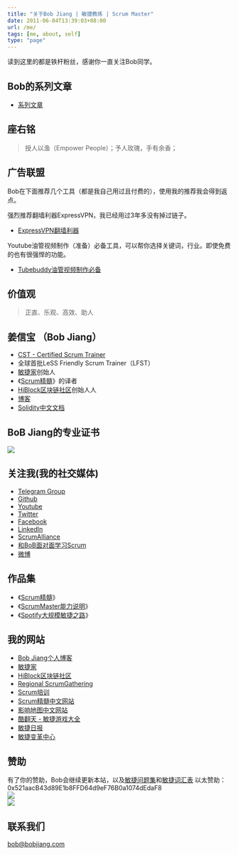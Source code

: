 ```yaml
---
title: "关于Bob Jiang | 敏捷教练 | Scrum Master"
date: 2011-06-04T13:39:03+08:00
url: /me/
tags: [me, about, self]
type: "page"
---
```


读到这里的都是铁杆粉丝，感谢你一直关注Bob同学。

## Bob的系列文章

- [系列文章](/agile-serials/)

## 座右铭

> 授人以渔（Empower People）；予人玫瑰，手有余香；

## 广告联盟

Bob在下面推荐几个工具（都是我自己用过且付费的），使用我的推荐我会得到返点。

强烈推荐翻墙利器ExpressVPN，我已经用过3年多没有掉过链子。

- [ExpressVPN翻墙利器](https://www.expressrefer.com/refer-friend?referrer_id=9876412&utm_campaign=referrals&utm_medium=copy_link&utm_source=referral_dashboard)

Youtube油管视频制作（准备）必备工具，可以帮你选择关键词，行业。即使免费的也有很强悍的功能。

- [Tubebuddy油管视频制作必备](https://www.tubebuddy.com/bobjiang)

## 价值观

> 正直、乐观、高效、助人

## 姜信宝 （Bob Jiang）

- [CST - Certified Scrum Trainer](https://www.scrumalliance.org/community/profile/bjiang)
- 全球首批LeSS Friendly Scrum Trainer（LFST）
- [敏捷家](https://www.agileplus.co/)创始人
- 《[Scrum精髓](https://essentialscrum.cn/)》的译者
- [HiBlock区块链社区](https://hiblock.net/)创始人人
- [博客](https://www.bobjiang.com)
- [Solidity中文文档](https://solidity-cn.readthedocs.io/zh/develop/)

## BoB Jiang的专业证书
![](/images/bob-all-certs.jpg)

## 关注我(我的社交媒体)
- [Telegram Group](https://t.me/bobjiang123)
- [Github](https://github.com/bobjiang/)
- [Youtube](https://www.youtube.com/channel/UCY6l_ASrqbDks31hMFrtkYA)
- [Twitter](https://twitter.com/bobjiang123)
- [Facebook](https://www.facebook.com/jiangxb)
- [LinkedIn](https://www.linkedin.com/in/xinbaojiang/)
- [ScrumAlliance](https://www.scrumalliance.org/community/profile/bjiang)
- [和BoB面对面学习Scrum](https://appmopev1px9533.h5.xiaoeknow.com/homepage) 
- [微博](https://www.weibo.com/310653666/)

## 作品集
- 《[Scrum精髓](https://item.jd.com/11462889.html)》
- 《[ScrumMaster能力说明](https://bobjiang.com/8-stances-of-scrum-master/)》
- 《[Spotify大规模敏捷之路](https://bobjiang.com/blog/scaling-agile-spotify-with-tribes-squads-chapters-guilds)》

## 我的网站

- [Bob Jiang个人博客](https://www.bobjiang.com)
- [敏捷家](https://www.agileplus.co/)
- [HiBlock区块链社区](https://hiblock.net/)
- [Regional ScrumGathering](https://scrumgatheringchina.com/)
- [Scrum培训](https://scrumtraining.cn/)
- [Scrum精髓中文网站](https://essentialscrum.cn/)
- [影响地图中文网站](https://impactmapping.cn/)
- [酷翻天 - 敏捷游戏大全](https://coolfunday.com/)
- [敏捷日报](https://agiledaily.net/)
- [敏捷变革中心](https://www.c4at.cn/)

## 赞助
有了你的赞助，Bob会继续更新本站，以及[敏捷问题集](/agile-faq-cn/)和[敏捷词汇表](/agile-glossaries-cn/)
以太赞助：0x521aacB43d89E1b8FFD64d9eF76B0a1074dEdaF8  
![](/images/wechat-payment.png)  
![](/images/alipay-payment.png)

## 联系我们

[bob@bobjiang.com](mailto:bob@bobjiang.com)
